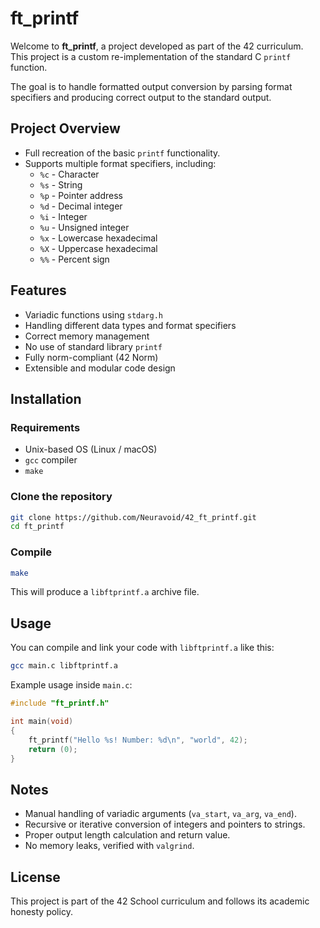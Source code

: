 
# ft_printf

Welcome to **ft_printf**, a project developed as part of the 42 curriculum.  
This project is a custom re-implementation of the standard C `printf` function.

The goal is to handle formatted output conversion by parsing format specifiers and producing correct output to the standard output.

## Project Overview

- Full recreation of the basic `printf` functionality.
- Supports multiple format specifiers, including:
  - `%c` - Character
  - `%s` - String
  - `%p` - Pointer address
  - `%d` - Decimal integer
  - `%i` - Integer
  - `%u` - Unsigned integer
  - `%x` - Lowercase hexadecimal
  - `%X` - Uppercase hexadecimal
  - `%%` - Percent sign

## Features

- Variadic functions using `stdarg.h`
- Handling different data types and format specifiers
- Correct memory management
- No use of standard library `printf`
- Fully norm-compliant (42 Norm)
- Extensible and modular code design

## Installation

### Requirements
- Unix-based OS (Linux / macOS)
- `gcc` compiler
- `make`

### Clone the repository
```bash
git clone https://github.com/Neuravoid/42_ft_printf.git
cd ft_printf
```

### Compile
```bash
make
```

This will produce a `libftprintf.a` archive file.

## Usage

You can compile and link your code with `libftprintf.a` like this:
```bash
gcc main.c libftprintf.a
```

Example usage inside `main.c`:
```c
#include "ft_printf.h"

int main(void)
{
    ft_printf("Hello %s! Number: %d\n", "world", 42);
    return (0);
}
```

## Notes

- Manual handling of variadic arguments (`va_start`, `va_arg`, `va_end`).
- Recursive or iterative conversion of integers and pointers to strings.
- Proper output length calculation and return value.
- No memory leaks, verified with `valgrind`.

## License

This project is part of the 42 School curriculum and follows its academic honesty policy.
